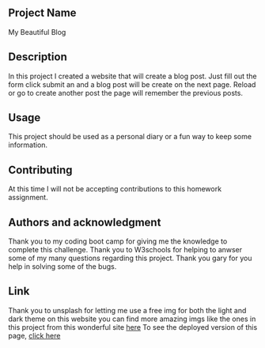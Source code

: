 ## Project Name
My Beautiful Blog

## Description
In this project I created a website that will create a blog post. Just fill out the form click submit an and a blog post will be create on the next page. Reload or go to create another post the page will remember the previous posts.

## Usage
This project should be used as a personal diary or a fun way to keep some information.

## Contributing
At this time I will not be accepting contributions to this homework assignment.


## Authors and acknowledgment
Thank you to my coding boot camp for giving me the knowledge to complete this challenge. Thank you to W3schools for helping to anwser some of my many questions regarding this project. Thank you gary for you help in solving some of the bugs. 

## Link
Thank you to unsplash for letting me use a free img for both the light and dark theme on this website 
you can find more amazing imgs like the ones in this project from this wonderful site [here](unsplash.com)
To see the deployed version of this page, [click here](https://annamanrodt.github.io/personal-blog-/)

